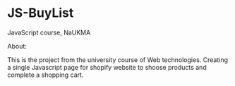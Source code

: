 # JS-BuyList
JavaScript course, NaUKMA

About:

This is the project from the university course of Web technologies.
Creating a single Javascript page for shopify website to shoose products and complete a shopping cart.

